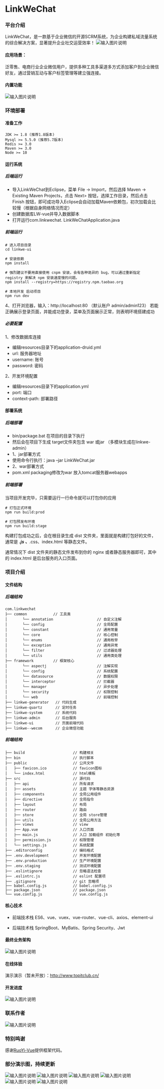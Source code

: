 # LinkWeChat

### 平台介绍

LinkWeChat，是一款基于企业微信的开源SCRM系统，为企业构建私域流量系统的综合解决方案，显著提升企业社交运营效率！
![输入图片说明](https://images.gitee.com/uploads/images/2020/0825/144910_68578056_409467.png "屏幕截图.png")

#### 应用场景：
泛零售、电商行业企业微信用户，提供多种工具多渠道多方式添加客户到企业微信好友，通过营销互动与客户标签管理等建立强连接。

#### 内置功能


![输入图片说明](https://images.gitee.com/uploads/images/2020/0825/145413_3a0cab42_409467.png "屏幕截图.png")


### 环境部署
#### 准备工作


```
JDK >= 1.8 (推荐1.8版本)
Mysql >= 5.5.0 (推荐5.7版本)
Redis >= 3.0
Maven >= 3.0
Node >= 10
```
#### 运行系统

##### 后端运行


- 导入LinkWeChat到Eclipse，菜单 File -> Import，然后选择 Maven -> Existing Maven Projects，点击 Next> 按钮，选择工作目录，然后点击 Finish 按钮，即可成功导入Eclipse会自动加载Maven依赖包，初次加载会比较慢（根据自身网络情况而定）
- 创建数据库LW-vue并导入数据脚本
- 打开运行com.linkwechat. LinkWeChatApplication.java


##### 前端运行


```
# 进入项目目录
cd linkwe-ui

# 安装依赖
npm install

# 强烈建议不要用直接使用 cnpm 安装，会有各种诡异的 bug，可以通过重新指定 registry 来解决 npm 安装速度慢的问题。
npm install --registry=https://registry.npm.taobao.org

# 本地开发 启动项目
npm run dev
```
4、打开浏览器，输入：http://localhost:80 （默认账户 admin/admin123）
若能正确展示登录页面，并能成功登录，菜单及页面展示正常，则表明环境搭建成功

##### 必要配置

1、修改数据库连接

- 编辑resources目录下的application-druid.yml
- url: 服务器地址
- username: 账号
- password: 密码


2、开发环境配置

- 编辑resources目录下的application.yml
- port: 端口
- context-path: 部署路径

#### 部署系统
##### 后端部署


- bin/package.bat 在项目的目录下执行
- 然后会在项目下生成 target文件夹包含 war 或jar （多模块生成在linkwe-admin）
- 1、jar部署方式
- 使用命令行执行：java –jar LinkWeChat.jar
- 2、war部署方式
- pom.xml packaging修改为war 放入tomcat服务器webapps


##### 前端部署

当项目开发完毕，只需要运行一行命令就可以打包你的应用

```
# 打包正式环境
npm run build:prod

# 打包预发布环境
npm run build:stage
```
构建打包成功之后，会在根目录生成 dist 文件夹，里面就是构建打包好的文件，通常是 ***.js 、***.css、index.html 等静态文件。

通常情况下 dist 文件夹的静态文件发布到你的 nginx 或者静态服务器即可，其中的 index.html 是后台服务的入口页面。

### 项目介绍

#### 文件结构

##### 后端结构

```
com.linkwechat     
├── common            // 工具类
│       └── annotation                    // 自定义注解
│       └── config                        // 全局配置
│       └── constant                      // 通用常量
│       └── core                          // 核心控制
│       └── enums                         // 通用枚举
│       └── exception                     // 通用异常
│       └── filter                        // 过滤器处理
│       └── utils                         // 通用类处理
├── framework         // 框架核心
│       └── aspectj                       // 注解实现
│       └── config                        // 系统配置
│       └── datasource                    // 数据权限
│       └── interceptor                   // 拦截器
│       └── manager                       // 异步处理
│       └── security                      // 权限控制
│       └── web                           // 前端控制
├── linkwe-generator   // 代码生成
├── linkwe-quartz      // 定时任务
├── linkwe-system      // 系统代码
├── linkwe-admin       // 后台服务
├── linkwe-ui          // 页面前端代码
├── linkwe--wecom      // 企业微信功能

```

##### 前端结构


```
├── build                      // 构建相关  
├── bin                        // 执行脚本
├── public                     // 公共文件
│   ├── favicon.ico            // favicon图标
│   └── index.html             // html模板
├── src                        // 源代码
│   ├── api                    // 所有请求
│   ├── assets                 // 主题 字体等静态资源
│   ├── components             // 全局公用组件
│   ├── directive              // 全局指令
│   ├── layout                 // 布局
│   ├── router                 // 路由
│   ├── store                  // 全局 store管理
│   ├── utils                  // 全局公用方法
│   ├── views                  // view
│   ├── App.vue                // 入口页面
│   ├── main.js                // 入口 加载组件 初始化等
│   ├── permission.js          // 权限管理
│   └── settings.js            // 系统配置
├── .editorconfig              // 编码格式
├── .env.development           // 开发环境配置
├── .env.production            // 生产环境配置
├── .env.staging               // 测试环境配置
├── .eslintignore              // 忽略语法检查
├── .eslintrc.js               // eslint 配置项
├── .gitignore                 // git 忽略项
├── babel.config.js            // babel.config.js
├── package.json               // package.json
└── vue.config.js              // vue.config.js
```


#### 核心技术

- 前端技术栈 ES6、vue、vuex、vue-router、vue-cli、axios、element-ui

- 后端技术栈 SpringBoot、MyBatis、Spring Security、Jwt

#### 最终业务架构

![输入图片说明](https://images.gitee.com/uploads/images/2020/1015/154502_abf65cfb_409467.png "屏幕截图.png")

#### 在线体验

 演示演示（暂未开放）：http://www.topitclub.cn/

#### 开发进度

![输入图片说明](https://images.gitee.com/uploads/images/2020/1015/095236_c808865f_409467.png "屏幕截图.png")

### 联系作者

![输入图片说明](https://images.gitee.com/uploads/images/2020/0924/140420_fb631f6a_409467.png "屏幕截图.png")

### 特别鸣谢
  
感谢[RuoYi-Vue](https://gitee.com/y_project/RuoYi-Vue?_from=gitee_search)提供框架代码。

### 部分演示图，持续更新
![输入图片说明](https://images.gitee.com/uploads/images/2020/1014/092211_447d288e_409467.png "屏幕截图.png")
![输入图片说明](https://images.gitee.com/uploads/images/2020/1014/092227_74c199cf_409467.png "屏幕截图.png")
![输入图片说明](https://images.gitee.com/uploads/images/2020/1014/092322_df5e338b_409467.png "屏幕截图.png")
![输入图片说明](https://images.gitee.com/uploads/images/2020/1014/092306_99975664_409467.png "屏幕截图.png")
![输入图片说明](https://images.gitee.com/uploads/images/2020/1014/092338_503e44f7_409467.png "屏幕截图.png")
![输入图片说明](https://images.gitee.com/uploads/images/2020/1014/092358_e465cb54_409467.png "屏幕截图.png")





